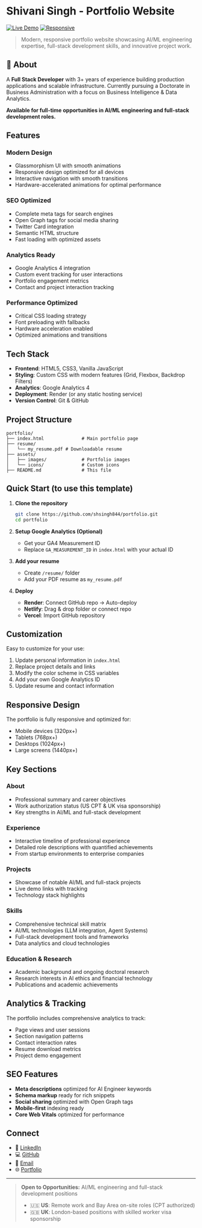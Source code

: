 # Shivani Singh - Portfolio Website

[![Live Demo](https://img.shields.io/badge/Live%20Demo-Available-brightgreen)](https://my-portfolio-url.onrender.com)
[![Responsive](https://img.shields.io/badge/Responsive-Yes-success)](https://my-portfolio-url.onrender.com)

> Modern, responsive portfolio website showcasing AI/ML engineering expertise, full-stack development skills, and innovative project work.

## 👋 About
A **Full Stack Developer** with 3+ years of experience building production applications and scalable infrastructure. Currently pursuing a Doctorate in Business Administration with a focus on Business Intelligence & Data Analytics.

**Available for full-time opportunities in AI/ML engineering and full-stack development roles.**

## Features

### **Modern Design**
- Glassmorphism UI with smooth animations
- Responsive design optimized for all devices
- Interactive navigation with smooth transitions
- Hardware-accelerated animations for optimal performance

### **SEO Optimized**
- Complete meta tags for search engines
- Open Graph tags for social media sharing
- Twitter Card integration
- Semantic HTML structure
- Fast loading with optimized assets

### **Analytics Ready**
- Google Analytics 4 integration
- Custom event tracking for user interactions
- Portfolio engagement metrics
- Contact and project interaction tracking

### **Performance Optimized**
- Critical CSS loading strategy
- Font preloading with fallbacks
- Hardware acceleration enabled
- Optimized animations and transitions

## Tech Stack

- **Frontend**: HTML5, CSS3, Vanilla JavaScript
- **Styling**: Custom CSS with modern features (Grid, Flexbox, Backdrop Filters)
- **Analytics**: Google Analytics 4
- **Deployment**: Render (or any static hosting service)
- **Version Control**: Git & GitHub

## Project Structure

```
portfolio/
├── index.html              # Main portfolio page
├── resume/
│   └── my_resume.pdf # Downloadable resume
├── assets/
│   ├── images/             # Portfolio images
│   └── icons/              # Custom icons
├── README.md               # This file
```

## Quick Start (to use this template)

1. **Clone the repository**
   ```bash
   git clone https://github.com/shsingh844/portfolio.git
   cd portfolio
   ```

2. **Setup Google Analytics (Optional)**
   - Get your GA4 Measurement ID
   - Replace `GA_MEASUREMENT_ID` in `index.html` with your actual ID

3. **Add your resume**
   - Create `/resume/` folder
   - Add your PDF resume as `my_resume.pdf`

4. **Deploy**
   - **Render**: Connect GitHub repo → Auto-deploy
   - **Netlify**: Drag & drop folder or connect repo
   - **Vercel**: Import GitHub repository

## Customization

Easy to customize for your use:
1. Update personal information in `index.html`
2. Replace project details and links
3. Modify the color scheme in CSS variables
4. Add your own Google Analytics ID
5. Update resume and contact information
  
## Responsive Design

The portfolio is fully responsive and optimized for:
- Mobile devices (320px+)
- Tablets (768px+)
- Desktops (1024px+)
- Large screens (1440px+)

## Key Sections

### **About**
- Professional summary and career objectives
- Work authorization status (US CPT & UK visa sponsorship)
- Key strengths in AI/ML and full-stack development

### **Experience**
- Interactive timeline of professional experience
- Detailed role descriptions with quantified achievements
- From startup environments to enterprise companies

### **Projects**
- Showcase of notable AI/ML and full-stack projects
- Live demo links with tracking
- Technology stack highlights

### **Skills**
- Comprehensive technical skill matrix
- AI/ML technologies (LLM integration, Agent Systems)
- Full-stack development tools and frameworks
- Data analytics and cloud technologies

### **Education & Research**
- Academic background and ongoing doctoral research
- Research interests in AI ethics and financial technology
- Publications and academic achievements

## Analytics & Tracking

The portfolio includes comprehensive analytics to track:
- Page views and user sessions
- Section navigation patterns
- Contact interaction rates
- Resume download metrics
- Project demo engagement

## SEO Features

- **Meta descriptions** optimized for AI Engineer keywords
- **Schema markup** ready for rich snippets
- **Social sharing** optimized with Open Graph tags
- **Mobile-first** indexing ready
- **Core Web Vitals** optimized for performance

## Connect

- 💼 [LinkedIn](https://linkedin.com/in/shivani-singh13)
- 💻 [GitHub](https://github.com/shsingh844)
- 📧 [Email](mailto:shsingh844@gmail.com)
- 🌐 [Portfolio](https://my-portfolio-url.onrender.com)

---

> **Open to Opportunities:** AI/ML engineering and full-stack development positions
> - 🇺🇸 **US**: Remote work and Bay Area on-site roles (CPT authorized)
> - 🇬🇧 **UK**: London-based positions with skilled worker visa sponsorship
